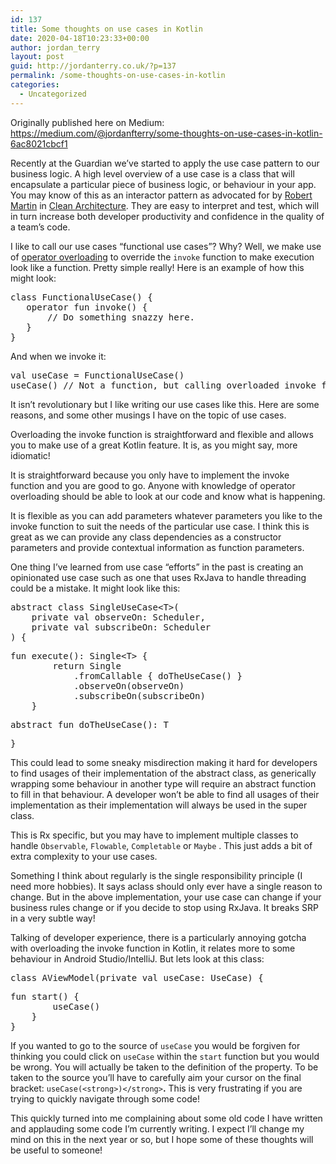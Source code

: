 ```yaml
---
id: 137
title: Some thoughts on use cases in Kotlin
date: 2020-04-18T10:23:33+00:00
author: jordan_terry
layout: post
guid: http://jordanterry.co.uk/?p=137
permalink: /some-thoughts-on-use-cases-in-kotlin
categories:
  - Uncategorized
---
```

Originally published here on Medium: <https://medium.com/@jordanfterry/some-thoughts-on-use-cases-in-kotlin-6ac8021cbcf1>

Recently at the Guardian we’ve started to apply the use case pattern to our business logic. A high level overview of a use case is a class that will encapsulate a particular piece of business logic, or behaviour in your app. You may know of this as an interactor pattern as advocated for by <a rel="noreferrer noopener" href="https://blog.cleancoder.com/" target="_blank">Robert Martin</a> in <a rel="noreferrer noopener" href="https://www.amazon.com/Clean-Architecture-Craftsmans-Software-Structure/dp/0134494164" target="_blank">Clean Architecture</a>. They are easy to interpret and test, which will in turn increase both developer productivity and confidence in the quality of a team’s code.

I like to call our use cases “functional use cases”? Why? Well, we make use of <a rel="noreferrer noopener" href="https://kotlinlang.org/docs/reference/operator-overloading.html" target="_blank">operator overloading</a> to override the `invoke` function to make execution look like a function. Pretty simple really! Here is an example of how this might look:

<pre class="wp-block-preformatted">class FunctionalUseCase() {
   operator fun invoke() {
       // Do something snazzy here.
   }
}</pre>

And when we invoke it:

<pre class="wp-block-preformatted">val useCase = FunctionalUseCase()<br />useCase() // Not a function, but calling overloaded invoke function</pre>

It isn’t revolutionary but I like writing our use cases like this. Here are some reasons, and some other musings I have on the topic of use cases.

Overloading the invoke function is straightforward and flexible and allows you to make use of a great Kotlin feature. It is, as you might say, more idiomatic!

It is straightforward because you only have to implement the invoke function and you are good to go. Anyone with knowledge of operator overloading should be able to look at our code and know what is happening.

It is flexible as you can add parameters whatever parameters you like to the invoke function to suit the needs of the particular use case. I think this is great as we can provide any class dependencies as a constructor parameters and provide contextual information as function parameters.

One thing I’ve learned from use case “efforts” in the past is creating an opinionated use case such as one that uses RxJava to handle threading could be a mistake. It might look like this:

<pre class="wp-block-preformatted">abstract class SingleUseCase&lt;T&gt;(<br />    private val observeOn: Scheduler, <br />    private val subscribeOn: Scheduler<br />) {</pre>

<pre class="wp-block-preformatted">fun execute(): Single&lt;T&gt; {<br />        return Single<br />            .fromCallable { doTheUseCase() }<br />            .observeOn(observeOn)<br />            .subscribeOn(subscribeOn)<br />    }</pre>

<pre class="wp-block-preformatted">abstract fun doTheUseCase(): T</pre>

<pre class="wp-block-preformatted">}
</pre>

This could lead to some sneaky misdirection making it hard for developers to find usages of their implementation of the abstract class, as generically wrapping some behaviour in another type will require an abstract function to fill in that behaviour. A developer won’t be able to find all usages of their implementation as their implementation will always be used in the super class.

This is Rx specific, but you may have to implement multiple classes to handle `Observable`, `Flowable`, `Completable` or `Maybe`&nbsp;. This just adds a bit of extra complexity to your use cases.

Something I think about regularly is the single responsibility principle (I need more hobbies). It says aclass should only ever have a single reason to change. But in the above implementation, your use case can change if your business rules change or if you decide to stop using RxJava. It breaks SRP in a very subtle way!

Talking of developer experience, there is a particularly annoying gotcha with overloading the invoke function in Kotlin, it relates more to some behaviour in Android Studio/IntelliJ. But lets look at this class:

<pre class="wp-block-preformatted">class AViewModel(private val useCase: UseCase) {</pre>

<pre class="wp-block-preformatted">fun start() {<br />        useCase()<br />    }<br />}</pre>

If you wanted to go to the source of `useCase` you would be forgiven for thinking you could click on `useCase` within the `start` function but you would be wrong. You will actually be taken to the definition of the property. To be taken to the source you’ll have to carefully aim your cursor on the final bracket: `useCase(<strong>)</strong>`**.** This is very frustrating if you are trying to quickly navigate through some code!

This quickly turned into me complaining about some old code I have written and applauding some code I’m currently writing. I expect I’ll change my mind on this in the next year or so, but I hope some of these thoughts will be useful to someone!